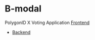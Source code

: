 # B-modal
  PolygonID X Voting Application
 [Frontend](https://github.com/Logeshvarman/B-MODAL/blob/main/src/PolygonIDVerifier.js)
  - [Backend](https://github.com/Logeshvarman/vc-server/)